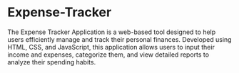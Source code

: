 # Expense-Tracker
The Expense Tracker Application is a web-based tool designed to help users efficiently manage and track their personal finances. Developed using HTML, CSS, and JavaScript, this application allows users to input their income and expenses, categorize them, and view detailed reports to analyze their spending habits. 
